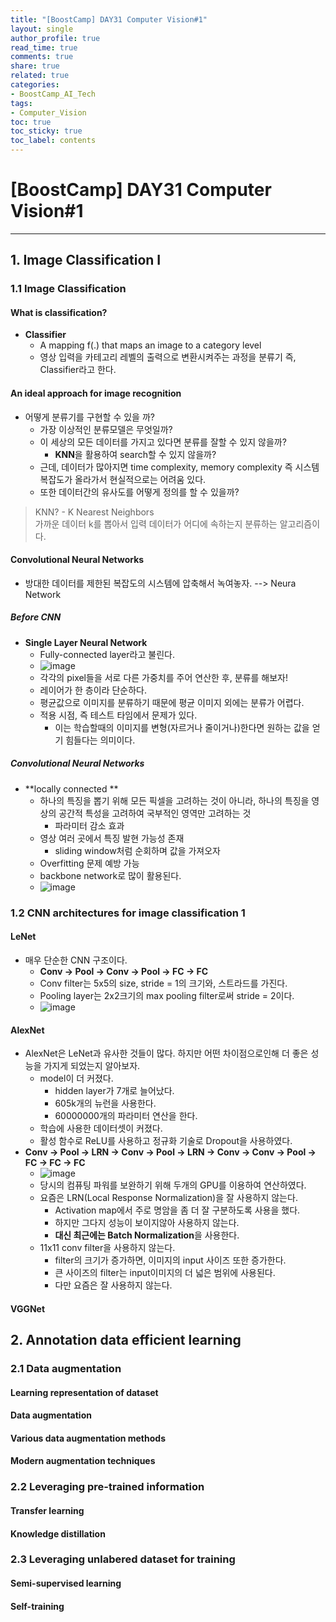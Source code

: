 ```yaml
---
title: "[BoostCamp] DAY31 Computer Vision#1"
layout: single
author_profile: true
read_time: true
comments: true
share: true
related: true
categories:
- BoostCamp_AI_Tech
tags:
- Computer_Vision
toc: true
toc_sticky: true
toc_label: contents
---
```


# [BoostCamp] DAY31 Computer Vision#1
---   

## 1. Image Classification Ⅰ    
### 1.1 Image Classification   
#### What is classification?   

* **Classifier**  
	* A mapping f(\.) that maps an image to a category level   
	* 영상 입력을 카테고리 레벨의 출력으로 변환시켜주는 과정을 분류기 즉, Classifier라고 한다.  

#### An ideal approach for image recognition   

* 어떻게 분류기를 구현할 수 있을 까?   
	* 가장 이상적인 분류모델은 무엇일까?   
	* 이 세상의 모든 데이터를 가지고 있다면 분류를 잘할 수 있지 않을까?   
		* **KNN**을 활용하여 search할 수 있지 않을까?   
	* 근데, 데이터가 많아지면 time complexity, memory complexity 즉 시스템 복잡도가 올라가서 현실적으로는 어려움 있다.   
	* 또한 데이터간의 유사도를 어떻게 정의를 할 수 있을까?    

> KNN? - K Nearest Neighbors   
> 가까운 데이터 k를 뽑아서 입력 데이터가 어디에 속하는지 분류하는 알고리즘이다.   



#### Convolutional Neural Networks   

* 방대한 데이터를 제한된 복잡도의 시스템에 압축해서 녹여놓자. --> Neura Network   

##### Before CNN   

* **Single Layer Neural Network**  
	* Fully-connected layer라고 불린다.   
	* ![image](https://user-images.githubusercontent.com/68745983/110335159-e613aa00-8066-11eb-8224-f07a4102c54f.png)    
	* 각각의 pixel들을 서로 다른 가중치를 주어 연산한 후, 분류를 해보자!   
	* 레이어가 한 층이라 단순하다. 
	* 평균값으로 이미지를 분류하기 때문에 평균 이미지 외에는 분류가 어렵다.   
	* 적용 시점, 즉 테스트 타임에서 문제가 있다.    
		* 이는 학습할때의 이미지를 변형(자르거나 줄이거나)한다면 원하는 값을 얻기 힘들다는 의미이다.    

##### Convolutional Neural Networks    

* **locally connected **  
	* 하나의 특징을 뽑기 위해 모든 픽셀을 고려하는 것이 아니라, 하나의 특징을 영상의 공간적 특성을 고려하여 국부적인 영역만 고려하는 것 
		* 파라미터 감소 효과  
	* 영상 여러 곳에서 특징 발현 가능성 존재    
		* sliding window처럼 순회하며 값을 가져오자   
	* Overfitting 문제 예방 가능 
	* backbone network로 많이 활용된다.    
	* ![image](https://user-images.githubusercontent.com/68745983/110338784-bebedc00-806a-11eb-958d-dde5199cd324.png)    


### 1.2 CNN architectures for image classification 1  
#### LeNet    

* 매우 단순한 CNN 구조이다.  
	* **Conv -> Pool -> Conv -> Pool -> FC -> FC**   
	* Conv filter는 5x5의 size, stride = 1의 크기와, 스트라드를 가진다.    
	* Pooling layer는 2x2크기의 max pooling filter로써 stride = 2이다.   
	* ![image](https://user-images.githubusercontent.com/68745983/110347094-9ab3c880-8073-11eb-8e64-0e46c000fc86.png)    

#### AlexNet   

* AlexNet은 LeNet과 유사한 것들이 많다. 하지만 어떤 차이점으로인해 더 좋은 성능을 가지게 되었는지 알아보자.   
	* model이 더 커졌다.   
		* hidden layer가 7개로 늘어났다.    
		* 605k개의 뉴런을 사용한다.   
		* 60000000개의 파라미터 연산을 한다.   
	* 학습에 사용한 데이터셋이 커졌다.
	* 활성 함수로 ReLU를 사용하고 정규화 기술로 Dropout을 사용하였다.   
* **Conv -> Pool -> LRN -> Conv -> Pool -> LRN -> Conv -> Conv -> Pool -> FC -> FC -> FC**    
	* ![image](https://user-images.githubusercontent.com/68745983/110350417-09deec00-8077-11eb-9e9f-a9c9811d9130.png)  
	* 당시의 컴퓨팅 파워를 보완하기 위해 두개의 GPU를 이용하여 연산하였다.
	* 요즘은 LRN(Local Response Normalization)을 잘 사용하지 않는다.   
		* Activation map에서 주로 명암을 좀 더 잘 구분하도록 사용을 했다.   
		* 하지만 그다지 성능이 보이지않아 사용하지 않는다.   
		* **대신 최근에는 Batch Normalization**을 사용한다.     
	* 11x11 conv filter을 사용하지 않는다.   
		* filter의 크기가 증가하면, 이미지의 input 사이즈 또한 증가한다.  
		* 큰 사이즈의 filter는 input이미지의 더 넓은 범위에 사용된다.   
		* 다만 요즘은 잘 사용하지 않는다.   

#### VGGNet

## 2. Annotation data efficient learning    
### 2.1 Data augmentation   
#### Learning representation of dataset  
#### Data augmentation   
#### Various data augmentation methods   
#### Modern augmentation techniques   
### 2.2 Leveraging pre-trained information   
#### Transfer learning   
#### Knowledge distillation   
### 2.3 Leveraging unlabered dataset for training   
#### Semi-supervised learning   
#### Self-training
